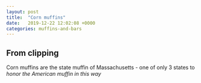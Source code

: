 ```yaml
---
layout: post
title:  "Corn muffins"
date:   2019-12-22 12:02:08 +0000
categories: muffins-and-bars
---
```


## From clipping

Corn muffins are the state muffin of Massachusetts - one of only 3 states to <i>honor the American muffin in this way</i>